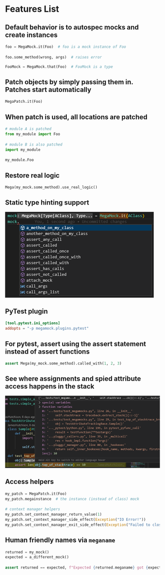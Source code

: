# Features List

## Default behavior is to autospec mocks and create instances

```python
foo = MegaMock.it(Foo)  # foo is a mock instance of Foo

foo.some_method(wrong, args)  # raises error
```

```python
FooMock = MegaMock.that(Foo)  # FooMock is a type
```

## Patch objects by simply passing them in. Patches start automatically

```python
MegaPatch.it(Foo)
```


## When patch is used, all locations are patched

```python
# module A is patched
from my_module import Foo

# module B is also patched
import my_module

my_module.Foo
```

## Restore real logic

```python
Mega(my_mock.some_method).use_real_logic()
```

## Static type hinting support

![Type hints](docs/img/type-hinting.png)

## PyTest plugin

```toml
[tool.pytest.ini_options]
addopts = "-p megamock.plugins.pytest"
```

## For pytest, assert using the assert statement instead of assert functions

```python
assert Mega(my_mock.some_method).called_with(1, 2, 3)
```

## See where assignments and spied attribute access happens in the stack

![Stack](docs/img/top-of-stack.png)

## Access helpers

```python
my_patch = MegaPatch.it(Foo)
my_patch.megainstance  # the instance (instead of class) mock

# context manager helpers
my_patch.set_context_manager_return_value(1)
my_patch.set_context_manager_side_effect(Exception("IO Error!"))
my_patch.set_context_manager_exit_side_effect(Exception("Failed to close transaction!"))
```

## Human friendly names via `meganame`

```python
returned = my_mock()
expected = a_different_mock()

assert returned == expected, f"Expected {returned.meganame} got {expected.meganame}"
```
